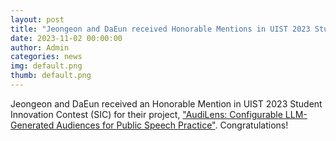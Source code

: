```yaml
---
layout: post
title: "Jeongeon and DaEun received Honorable Mentions in UIST 2023 Student Innovation Contest (SIC)"
date: 2023-11-02 00:00:00
author: Admin
categories: news
img: default.png
thumb: default.png
---
```


Jeongeon and DaEun received an Honorable Mention in UIST 2023 Student Innovation Contest (SIC) for their project, ["AudiLens: Configurable LLM-Generated Audiences for Public Speech Practice"](https://dl.acm.org/doi/10.1145/3586182.3625114). Congratulations!
